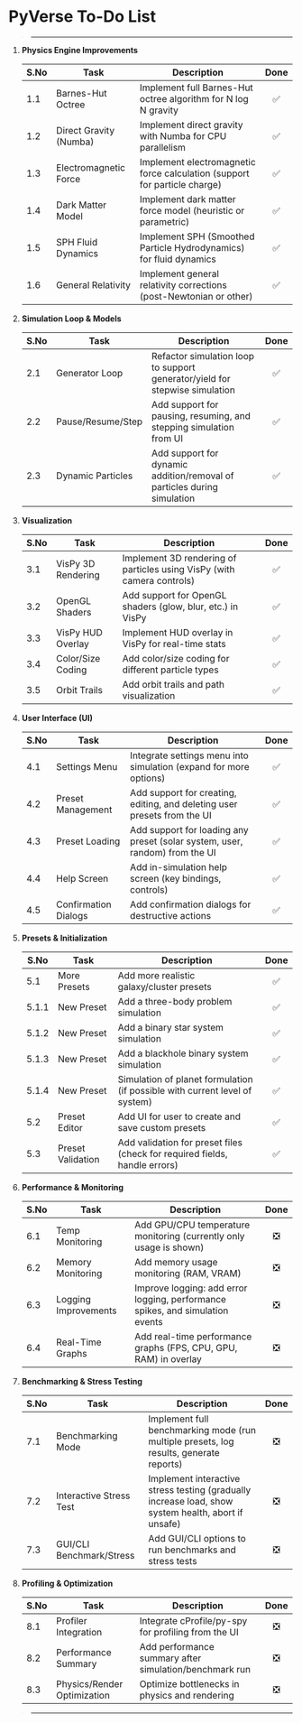 # PyVerse To-Do List

> ---

1. **Physics Engine Improvements**

   | S.No | Task                   | Description                                                               | Done |
   | ---- | ---------------------- | ------------------------------------------------------------------------- | :--: |
   | 1.1  | Barnes-Hut Octree      | Implement full Barnes-Hut octree algorithm for N log N gravity            | ✅  |
   | 1.2  | Direct Gravity (Numba) | Implement direct gravity with Numba for CPU parallelism                   | ✅  |
   | 1.3  | Electromagnetic Force  | Implement electromagnetic force calculation (support for particle charge) | ✅  |
   | 1.4  | Dark Matter Model      | Implement dark matter force model (heuristic or parametric)               | ✅  |
   | 1.5  | SPH Fluid Dynamics     | Implement SPH (Smoothed Particle Hydrodynamics) for fluid dynamics        | ✅  |
   | 1.6  | General Relativity     | Implement general relativity corrections (post-Newtonian or other)        | ✅  |

2. **Simulation Loop & Models**

   | S.No | Task              | Description                                                                 | Done |
   | ---- | ----------------- | --------------------------------------------------------------------------- | :--: |
   | 2.1  | Generator Loop    | Refactor simulation loop to support generator/yield for stepwise simulation | ✅  |
   | 2.2  | Pause/Resume/Step | Add support for pausing, resuming, and stepping simulation from UI          | ✅  |
   | 2.3  | Dynamic Particles | Add support for dynamic addition/removal of particles during simulation     | ✅  |

3. **Visualization**

   | S.No | Task               | Description                                                            | Done |
   | ---- | ------------------ | ---------------------------------------------------------------------- | :--: |
   | 3.1  | VisPy 3D Rendering | Implement 3D rendering of particles using VisPy (with camera controls) | ✅  |
   | 3.2  | OpenGL Shaders     | Add support for OpenGL shaders (glow, blur, etc.) in VisPy             | ✅  |
   | 3.3  | VisPy HUD Overlay  | Implement HUD overlay in VisPy for real-time stats                     | ✅  |
   | 3.4  | Color/Size Coding  | Add color/size coding for different particle types                     | ✅  |
   | 3.5  | Orbit Trails       | Add orbit trails and path visualization                                | ✅  |

4. **User Interface (UI)**

   | S.No | Task                 | Description                                                                 | Done |
   | ---- | -------------------- | --------------------------------------------------------------------------- | :--: |
   | 4.1  | Settings Menu        | Integrate settings menu into simulation (expand for more options)           | ✅  |
   | 4.2  | Preset Management    | Add support for creating, editing, and deleting user presets from the UI    | ✅  |
   | 4.3  | Preset Loading       | Add support for loading any preset (solar system, user, random) from the UI | ✅  |
   | 4.4  | Help Screen          | Add in-simulation help screen (key bindings, controls)                      | ✅  |
   | 4.5  | Confirmation Dialogs | Add confirmation dialogs for destructive actions                            | ✅  |

5. **Presets & Initialization**

   | S.No | Task              | Description                                                                          | Done |
   | ---- | ----------------- | ------------------------------------------------------------------------------------ | :--: |
   | 5.1  | More Presets      | Add more realistic galaxy/cluster presets                                            | ✅  |
   | 5.1.1  | New Preset      | Add a three-body problem simulation                                                  | ✅  |
   | 5.1.2  | New Preset      | Add a binary star system simulation                                                  | ✅  |
   | 5.1.3  | New Preset      | Add a blackhole binary system simulation                                             | ✅  |
   | 5.1.4  | New Preset      | Simulation of planet formulation (if possible with current level of system)          | ✅  |
   | 5.2  | Preset Editor     | Add UI for user to create and save custom presets                                    | ✅  |
   | 5.3  | Preset Validation | Add validation for preset files (check for required fields, handle errors)           | ✅  |

6. **Performance & Monitoring**

   | S.No | Task                 | Description                                                                   | Done |
   | ---- | -------------------- | ----------------------------------------------------------------------------- | :--: |
   | 6.1  | Temp Monitoring      | Add GPU/CPU temperature monitoring (currently only usage is shown)            | ❎  |
   | 6.2  | Memory Monitoring    | Add memory usage monitoring (RAM, VRAM)                                       | ❎  |
   | 6.3  | Logging Improvements | Improve logging: add error logging, performance spikes, and simulation events | ❎  |
   | 6.4  | Real-Time Graphs     | Add real-time performance graphs (FPS, CPU, GPU, RAM) in overlay              | ❎  |

7. **Benchmarking & Stress Testing**

   | S.No | Task                     | Description                                                                                         | Done |
   | ---- | ------------------------ | --------------------------------------------------------------------------------------------------- | :--: |
   | 7.1  | Benchmarking Mode        | Implement full benchmarking mode (run multiple presets, log results, generate reports)              | ❎  |
   | 7.2  | Interactive Stress Test  | Implement interactive stress testing (gradually increase load, show system health, abort if unsafe) | ❎  |
   | 7.3  | GUI/CLI Benchmark/Stress | Add GUI/CLI options to run benchmarks and stress tests                                              | ❎  |

8. **Profiling & Optimization**

   | S.No | Task                        | Description                                            | Done |
   | ---- | --------------------------- | ------------------------------------------------------ | :--: |
   | 8.1  | Profiler Integration        | Integrate cProfile/py-spy for profiling from the UI    | ❎  |
   | 8.2  | Performance Summary         | Add performance summary after simulation/benchmark run | ❎  |
   | 8.3  | Physics/Render Optimization | Optimize bottlenecks in physics and rendering          | ❎  |

> ---
